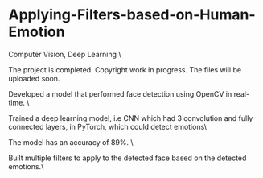 # Applying-Filters-based-on-Human-Emotion
Computer Vision, Deep Learning \\

The project is completed. Copyright work in progress. The files will be uploaded soon. 



Developed a model that performed face detection using OpenCV in real-time. \\

Trained a deep learning model, i.e CNN which had 3 convolution and fully connected layers, in PyTorch, which could detect emotions\\

The model has an accuracy of 89%. \\

Built multiple filters to apply to the detected face based on the detected emotions.\\

